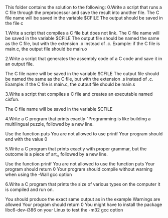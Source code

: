 This folder contains the solution to the following:
0.Write a script that runs a C file through the preprocessor and save the result into another file.
The C file name will be saved in the variable $CFILE
The output should be saved in the file c

1.Write a script that compiles a C file but does not link.
The C file name will be saved in the variable $CFILE
The output file should be named the same as the C file, but with the extension .o instead of .c.
Example: if the C file is main.c, the output file should be main.o

2.Write a script that generates the assembly code of a C code and save it in an output file.

The C file name will be saved in the variable $CFILE
The output file should be named the same as the C file, but with the extension .s instead of .c.
Example: if the C file is main.c, the output file should be main.s

3.Write a script that compiles a C file and creates an executable named cisfun.

The C file name will be saved in the variable $CFILE

4.Write a C program that prints exactly "Programming is like building a multilingual puzzle, followed by a new line.

Use the function puts
You are not allowed to use printf
Your program should end with the value 0

5.Write a C program that prints exactly with proper grammar, but the outcome is a piece of art,, followed by a new line.

Use the function printf
You are not allowed to use the function puts
Your program should return 0
Your program should compile without warning when using the -Wall gcc option

6.Write a C program that prints the size of various types on the computer it is compiled and run on.

You should produce the exact same output as in the example
Warnings are allowed
Your program should return 0
You might have to install the package libc6-dev-i386 on your Linux to test the -m32 gcc option

